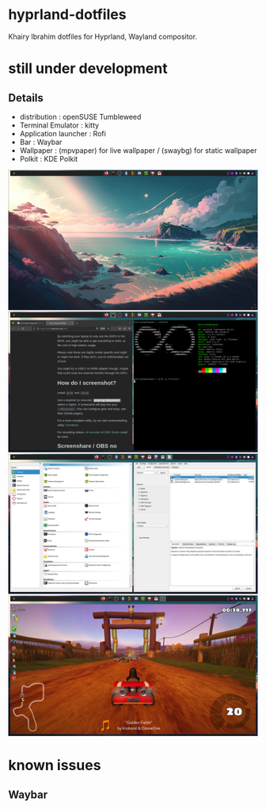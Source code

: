 # hyprland-dotfiles
Khairy Ibrahim dotfiles for Hyprland, Wayland compositor.

# still under development
## Details
- distribution : openSUSE Tumbleweed
- Terminal Emulator : kitty
- Application launcher : Rofi
- Bar : Waybar
- Wallpaper : (mpvpaper) for live wallpaper / (swaybg) for static wallpaper
- Polkit : KDE Polkit

![Screenshot](/screenshots/2.png)
![Screenshot](/screenshots/1.png)
![Screenshot](/screenshots/3.png)
![Screenshot](/screenshots/4.png)
# known issues
## Waybar
